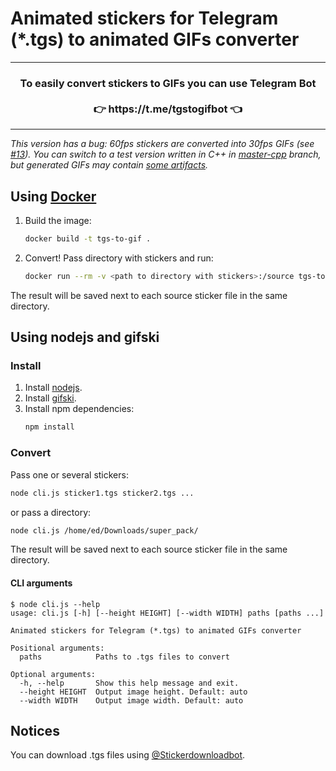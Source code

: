 # Animated stickers for Telegram (*.tgs) to animated GIFs converter

<hr/>
<h3 align="center">
To easily convert stickers to GIFs you can use Telegram Bot</br></br>👉 https://t.me/tgstogifbot 👈
</h3>
<hr/>

*This version has a bug: 60fps stickers are converted into 30fps GIFs (see [#13](https://github.com/ed-asriyan/tgs-to-gif/issues/13)). You can switch to a test version written in C++ in [master-cpp](https://github.com/ed-asriyan/tgs-to-gif/tree/master-cpp) branch, but generated GIFs may contain [some artifacts](https://github.com/ed-asriyan/tgs-to-gif/issues/13#issuecomment-633244547).*

## Using [Docker](https://www.docker.com/)
1. Build the image:
    ```bash
    docker build -t tgs-to-gif .
    ```

2. Convert! Pass directory with stickers and run:
    ```bash
    docker run --rm -v <path to directory with stickers>:/source tgs-to-gif
    ```

The result will be saved next to each source sticker file in the same directory.

## Using nodejs and gifski
### Install
1. Install [nodejs](https://nodejs.org).
2. Install [gifski](https://gif.ski).
3. Install npm dependencies:
    ```bash
    npm install
    ```
### Convert
Pass one or several stickers:
```bash
node cli.js sticker1.tgs sticker2.tgs ... 
```

or pass a directory:
```bash
node cli.js /home/ed/Downloads/super_pack/
```

The result will be saved next to each source sticker file in the same directory.

#### CLI arguments
```
$ node cli.js --help
usage: cli.js [-h] [--height HEIGHT] [--width WIDTH] paths [paths ...]

Animated stickers for Telegram (*.tgs) to animated GIFs converter

Positional arguments:
  paths            Paths to .tgs files to convert

Optional arguments:
  -h, --help       Show this help message and exit.
  --height HEIGHT  Output image height. Default: auto
  --width WIDTH    Output image width. Default: auto
```

## Notices
You can download .tgs files using [@Stickerdownloadbot](https://t.me/Stickerdownloadbot).
